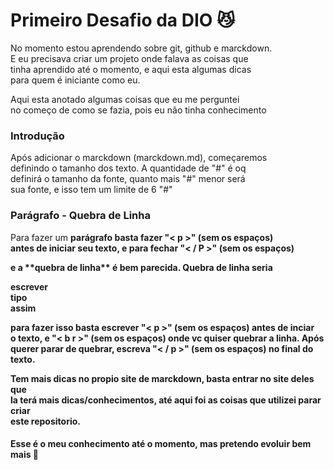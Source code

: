 # Primeiro Desafio da DIO 😼
<p>No momento estou aprendendo sobre git, github e marckdown.<br>
E eu precisava criar um projeto onde falava as coisas que <br>
tinha aprendido até o momento, e aqui esta algumas dicas <br>
para quem é iniciante como eu.</p>

<p> Aqui esta anotado algumas coisas que eu me perguntei<br>
no começo de como se fazia, pois eu não tinha conhecimento</P>

### Introdução 
<p>Após adicionar o marckdown (marckdown.md), começaremos<br>
definindo o tamanho dos texto. A quantidade de "#" é oq <br>
definirá o tamanho da fonte, quanto mais "#" menor será <br>
sua fonte, e isso tem um limite de 6 "#"</p>


### Parágrafo - Quebra de Linha 
<p>Para fazer um <strong>parágrafo<strong> basta fazer "< p >" (sem os espaços)<br>
 antes de iniciar seu texto, e para fechar "< / P >" (sem os espaços)</p>
<p> e a **quebra de linha** é bem parecida. Quebra de linha seria </p>
<p>escrever<br>
tipo<br>
assim</p>
<p> para fazer isso basta escrever "< p >" (sem os espaços) antes de inciar <br>
 o texto, e "< b r >" (sem os espaços) onde vc quiser quebrar a linha. Após <br>
 querer parar de quebrar, escreva "< / p >" (sem os espaços) no final do texto.</p>

 <p>Tem mais dicas no propio site de marckdown, basta entrar no site deles que<br>
 la terá mais dicas/conhecimentos, até aqui foi as coisas que utilizei parar criar<br>
 este repositorio.

#### Esse é o meu conhecimento até o momento, mas pretendo evoluir bem mais 🚀
